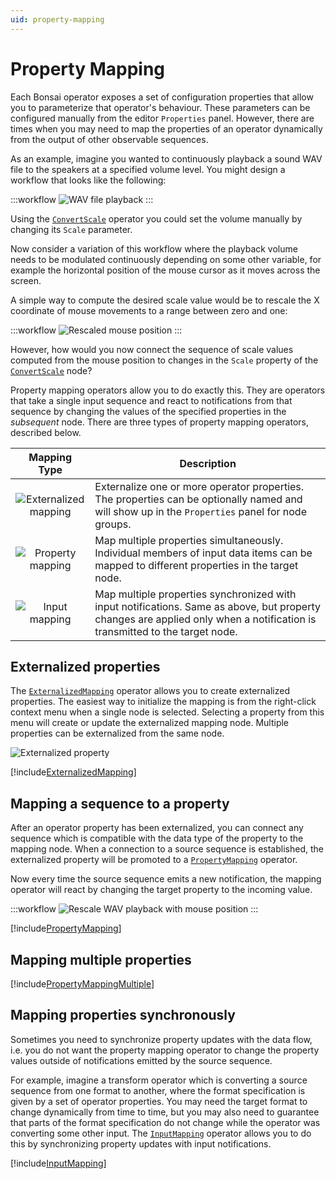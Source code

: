 ```yaml
---
uid: property-mapping
---
```


# Property Mapping

Each Bonsai operator exposes a set of configuration properties that allow you to parameterize that operator's behaviour. These parameters can be configured manually from the editor `Properties` panel. However, there are times when you may need to map the properties of an operator dynamically from the output of other observable sequences.

As an example, imagine you wanted to continuously playback a sound WAV file to the speakers at a specified volume level. You might design a workflow that looks like the following:

:::workflow
![WAV file playback](~/workflows/language-wavplayback.bonsai)
:::

Using the [`ConvertScale`] operator you could set the volume manually by changing its `Scale` parameter.

Now consider a variation of this workflow where the playback volume needs to be modulated continuously depending on some other variable, for example the horizontal position of the mouse cursor as it moves across the screen.

A simple way to compute the desired scale value would be to rescale the X coordinate of mouse movements to a range between zero and one:

:::workflow
![Rescaled mouse position](~/workflows/language-mouserescale.bonsai)
:::

However, how would you now connect the sequence of scale values computed from the mouse position to changes in the `Scale` property of the [`ConvertScale`] node?

Property mapping operators allow you to do exactly this. They are operators that take a single input sequence and react to notifications from that sequence by changing the values of the specified properties in the *subsequent* node. There are three types of property mapping operators, described below.

| Mapping Type | Description |
| :----------: | ----------- |
| ![Externalized mapping](~/images/language-externalizedmapping.svg) | Externalize one or more operator properties. The properties can be optionally named and will show up in the `Properties` panel for node groups. |
| ![Property mapping](~/images/language-propertymapping.svg) | Map multiple properties simultaneously. Individual members of input data items can be mapped to different properties in the target node. |
| ![Input mapping](~/images/language-inputmapping.svg) | Map multiple properties synchronized with input notifications. Same as above, but property changes are applied only when a notification is transmitted to the target node. |

## Externalized properties

The [`ExternalizedMapping`] operator allows you to create externalized properties. The easiest way to initialize the mapping is from the right-click context menu when a single node is selected. Selecting a property from this menu will create or update the externalized mapping node. Multiple properties can be externalized from the same node.

![Externalized property](~/images/language-externalizedproperty.png)

[!include[ExternalizedMapping](~/articles/expressions-externalizedmapping.md)]

## Mapping a sequence to a property

After an operator property has been externalized, you can connect any sequence which is compatible with the data type of the property to the mapping node. When a connection to a source sequence is established, the externalized property will be promoted to a [`PropertyMapping`] operator.

Now every time the source sequence emits a new notification, the mapping operator will react by changing the target property to the incoming value.

:::workflow
![Rescale WAV playback with mouse position](~/workflows/language-wavplayback-mapping.bonsai)
:::

[!include[PropertyMapping](~/articles/expressions-propertymapping.md)]

## Mapping multiple properties

[!include[PropertyMappingMultiple](~/articles/expressions-propertymapping-multiple.md)]

## Mapping properties synchronously

Sometimes you need to synchronize property updates with the data flow, i.e. you do not want the property mapping operator to change the property values outside of notifications emitted by the source sequence.

For example, imagine a transform operator which is converting a source sequence from one format to another, where the format specification is given by a set of operator properties. You may need the target format to change dynamically from time to time, but you may also need to guarantee that parts of the format specification do not change while the operator was converting some other input. The [`InputMapping`] operator allows you to do this by synchronizing property updates with input notifications.

[!include[InputMapping](~/articles/expressions-inputmapping.md)]

<!-- Reference-style links -->
[`ConvertScale`]: xref:Bonsai.Dsp.ConvertScale
[`ExternalizedMapping`]: xref:Bonsai.Expressions.ExternalizedMappingBuilder
[`InputMapping`]: xref:Bonsai.Expressions.InputMappingBuilder
[`PropertyMapping`]: xref:Bonsai.Expressions.PropertyMappingBuilder
